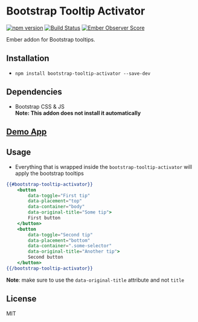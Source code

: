 # Bootstrap Tooltip Activator
[![npm version](https://badge.fury.io/js/bootstrap-tooltip-activator.svg)](http://badge.fury.io/js/bootstrap-tooltip-activator)
[![Build Status](https://travis-ci.org/DudaDev/bootstrap-tooltip-activator.svg)](https://travis-ci.org/DudaDev/bootstrap-tooltip-activator) 
[![Ember Observer Score](http://emberobserver.com/badges/bootstrap-tooltip-activator.svg)](http://emberobserver.com/addons/bootstrap-tooltip-activator) 

Ember addon for Bootstrap tooltips.

## Installation

* `npm install bootstrap-tooltip-activator --save-dev`

## Dependencies
* Bootstrap CSS & JS  
**Note: This addon does not install it automatically**

## [Demo App](http://DudaDev.github.io/bootstrap-tooltip-activator/)

## Usage
* Everything that is wrapped inside the `bootstrap-tooltip-activator` will apply the bootstrap tooltips
```handlebars
{{#bootstrap-tooltip-activator}}
	<button
		data-toggle="First tip"
		data-placement="top"
		data-container="body"
		data-original-title="Some tip">
		First button
	</button>
	<button
		data-toggle="Second tip"
		data-placement="bottom"
		data-container=".some-selector"
		data-original-title="Another tip">
		Second button
	</button>
{{/bootstrap-tooltip-activator}}
```
**Note**: make sure to use the `data-original-title` attribute and not `title`  

## License
MIT 
